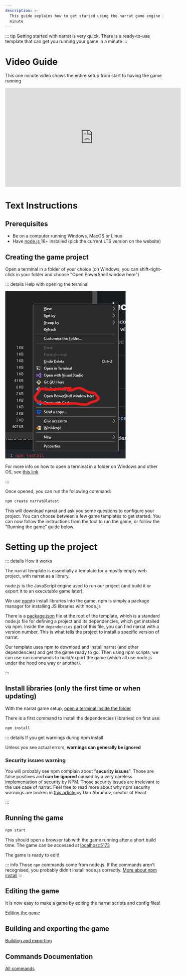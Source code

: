 ```yaml
---
description: >-
  This guide explains how to get started using the narrat game engine in a
  minute
---
```


::: tip
Getting started with narrat is very quick. There is a ready-to-use template that can get you running your game in a minute
:::

# Video Guide

This one minute video shows the entire setup from start to having the game running

<iframe width="560" height="315" src="https://www.youtube.com/embed/516YTDxSO9Y" title="YouTube video player" frameborder="0" allow="accelerometer; autoplay; clipboard-write; encrypted-media; gyroscope; picture-in-picture" allowfullscreen></iframe>

# Text Instructions

## Prerequisites

- Be on a computer running Windows, MacOS or Linux
- Have [node.js ](https://nodejs.org/en/) 16+ installed (pick the current LTS version on the website)

## Creating the game project

Open a terminal in a folder of your choice (on Windows, you can shift-right-click in your folder and choose "Open PowerShell window here")

::: details Help with opening the terminal

![Opening Terminal](./terminal/terminal.png)

For more info on how to open a terminal in a folder on Windows and other OS, see [this link](https://www.groovypost.com/howto/open-command-window-terminal-window-specific-folder-windows-mac-linux/)

:::

Once opened, you can run the following command:

```bash
npm create narrat@latest
```

This will download narrat and ask you some questions to configure your project. You can choose between a few game templates to get started. You can now follow the instructions from the tool to run the game, or follow the "Running the game" guide below

# Setting up the project

::: details How it works

The narrat template is essentially a template for a mostly empty web project, with narrat as a library.

node.js is the JavaScript engine used to run our project (and build it or export it to an executable game later).

We use [npm](https://www.w3schools.com/whatis/whatis_npm.asp)to install libraries into the game. npm is simply a package manager for installing JS libraries with node.js

There is a [package.json](https://github.com/liana-p/narrat-engine-template/blob/main/package.json) file at the root of the template, which is a standard node.js file for defining a project and its dependencies, which get installed via npm. Inside the `dependencies` part of this file, you can find narrat with a version number. This is what tells the project to install a specific version of narrat.

Our template uses npm to download and install narrat (and other dependencies) and get the game ready to go. Then using npm scripts, we can use run commands to build/export the game (which all use node.js under the hood one way or another).

:::

## Install libraries (only the first time or when updating)

With the narrat game setup, [open a terminal inside the folder](https://www.groovypost.com/howto/open-command-window-terminal-window-specific-folder-windows-mac-linux/)

There is a first command to install the dependencies (libraries) on first use:

```bash
npm install
```

::: details If you get warnings during npm install

Unless you see actual errors, **warnings can generally be ignored**

### **Security issues warning**

You will probably see npm complain about "**security issues**". Those are false positives and **can be ignored** caused by a very careless implementation of security by NPM. Those security issues are irrelevant to the use case of narrat. Feel free to read more about why npm security warnings are broken in [this article ](https://overreacted.io/npm-audit-broken-by-design/)by Dan Abramov, creator of React

:::

## Running the game

```bash
npm start
```

This should open a browser tab with the game running after a short build time. The game can be accessed at <a href="http://localhost:5173/" target="_blank" rel="noreferrer">localhost:5173</a>

The game is ready to edit!

::: info
Those `npm` commands come from node.js. If the commands aren't recognised, you probably didn't install node.js correctly. [More about npm install](https://www.stackchief.com/tutorials/npm%20install%20|%20how%20it%20works)
:::

## Editing the game

It is now easy to make a game by editing the narrat scripts and config files!

[Editing the game](editing-game)

## Building and exporting the game

[Building and exporting](/guides/building-and-exporting)

## Commands Documentation

[All commands](/commands/all-commands)
